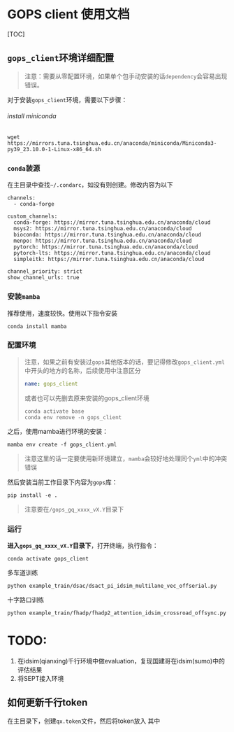 # GOPS client 使用文档

[TOC]

## `gops_client`环境详细配置

> 注意：需要从零配置环境，如果单个包手动安装的话`dependency`会容易出现错误。

对于安装`gops_client`环境，需要以下步骤：

###### install miniconda

`wget https://mirrors.tuna.tsinghua.edu.cn/anaconda/miniconda/Miniconda3-py39_23.10.0-1-Linux-x86_64.sh`


### `conda`装源

在主目录中查找`~/.condarc`，如没有则创建。修改内容为以下

```apl
channels:
  - conda-forge

custom_channels:
  conda-forge: https://mirror.tuna.tsinghua.edu.cn/anaconda/cloud
  msys2: https://mirror.tuna.tsinghua.edu.cn/anaconda/cloud
  bioconda: https://mirror.tuna.tsinghua.edu.cn/anaconda/cloud
  menpo: https://mirror.tuna.tsinghua.edu.cn/anaconda/cloud
  pytorch: https://mirror.tuna.tsinghua.edu.cn/anaconda/cloud
  pytorch-lts: https://mirror.tuna.tsinghua.edu.cn/anaconda/cloud
  simpleitk: https://mirror.tuna.tsinghua.edu.cn/anaconda/cloud

channel_priority: strict
show_channel_urls: true
```

### 安装`mamba`

推荐使用，速度较快。使用以下指令安装

```shell
conda install mamba
```

### 配置环境

> 注意，如果之前有安装过`gops`其他版本的话，要记得修改`gops_client.yml`中开头的地方的名称，后续使用中注意区分
>
> ```yml
> name: gops_client
> ```
> 或者也可以先删去原来安装的gops_client环境
> ```
> conda activate base
> conda env remove -n gops_client
> ```

之后，使用mamba进行环境的安装：

```shell
mamba env create -f gops_client.yml
```

> 注意这里的话一定要使用新环境建立，`mamba`会较好地处理同个`yml`中的冲突错误

然后安装当前工作目录下内容为`gops`库：

```shell
pip install -e .
```

> 注意要在`/gops_gq_xxxx_vX.Y`目录下

### 运行

**进入`gops_gq_xxxx_vX.Y`目录下**，打开终端，执行指令：

```shell
conda activate gops_client
```
多车道训练
```shell
python example_train/dsac/dsact_pi_idsim_multilane_vec_offserial.py
```
十字路口训练
```shell
python example_train/fhadp/fhadp2_attention_idsim_crossroad_offsync.py
```


# TODO:
1. 在idsim(qianxing)千行环境中做evaluation，复现国建哥在idsim(sumo)中的评估结果
2. 将SEPT接入环境

## 如何更新千行token

在主目录下，创建`qx.token`文件，然后将token放入 其中